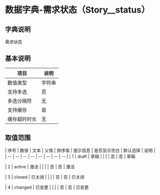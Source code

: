 # 数据字典-需求状态（Story__status）
## 字典说明
需求状态

## 基本说明
| 项目 | 说明 |
| -- | -- |
| 数值类型 | 字符串 |
| 支持多选 | 否 |
| 多选分隔符 | 无 |
| 支持缓存 | 是 |
| 缓存超时时长 | 无 |

## 取值范围
| 序号 | 数值 | 文本 | 父值 | 排序值 | 提示信息 | 是否显示空白 | 默认选择 | 说明 |
| -- | -- | -- | -- | -- | -- | -- | -- |
| 1 | draft | 草稿 |  |  |  | 否 | 否 | 草稿

| 2 | active | 激活 |  |  |  | 否 | 否 | 激活

| 3 | closed | 已关闭 |  |  |  | 否 | 否 | 已关闭

| 4 | changed | 已变更 |  |  |  | 否 | 否 | 已变更


